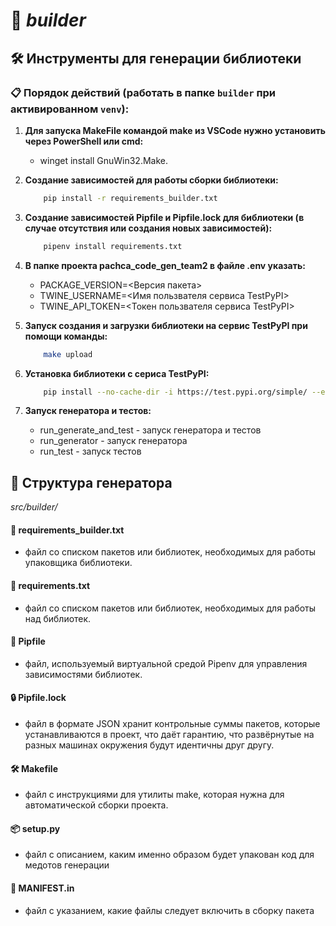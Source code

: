 # 🔧 ***builder***

## 🛠️ Инструменты для генерации библиотеки

### 📋 Порядок действий (работать в папке `builder` при активированном `venv`):

1. **Для запуска MakeFile командой make из VSCode нужно установить через PowerShell или cmd:**

    - winget install GnuWin32.Make.

2. **Создание зависимостей для работы сборки библиотеки:**

    ```bash
        pip install -r requirements_builder.txt  
    ```

3. **Создание зависимостей Pipfile и Pipfile.lock для библиотеки (в случае отсутствия или создания новых зависимостей):**

    ```bash
        pipenv install requirements.txt  
    ```

4. **В папке проекта pachca_code_gen_team2 в файле .env указать:**
    - PACKAGE_VERSION=<Версия пакета>
    - TWINE_USERNAME=<Имя пользвателя сервиса TestPyPI>
    - TWINE_API_TOKEN=<Токен пользвателя сервиса TestPyPI>

5. **Запуск создания и загрузки библиотеки на сервис TestPyPI при помощи команды:**

    ```bash
        make upload
    ```
6. **Установка библиотеки с сериса TestPyPI:**

    ```bash
        pip install --no-cache-dir -i https://test.pypi.org/simple/ --extra-index-url https://pypi.org/simple/ PachcaAPI==0.1.1
    ```

7. **Запуск генератора и тестов:**

    - run_generate_and_test     - запуск генератора и тестов
    - run_generator             - запуск генератора
    - run_test                  - запуск тестов

## 📂 Структура генератора

_src/builder/_

#### 📜 requirements_builder.txt
- файл со списком пакетов или библиотек, необходимых для работы упаковщика библиотеки.

#### 📜 requirements.txt
- файл со списком пакетов или библиотек, необходимых для работы над библиотек.

#### 📄 Pipfile
- файл, используемый виртуальной средой Pipenv для управления зависимостями библиотек.

#### 🔒 Pipfile.lock
- файл в формате JSON хранит контрольные суммы пакетов, которые устанавливаются в проект, что даёт гарантию, что развёрнутые на разных машинах окружения будут идентичны друг другу. 

#### 🛠️ Makefile 
- файл с инструкциями для утилиты make, которая нужна для автоматической сборки проекта.

#### 📦 setup.py
- файл с описанием, каким именно образом будет упакован код для медотов генерации

#### 🔗 MANIFEST.in
- файл с указанием, какие файлы следует включить в сборку пакета
